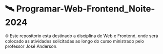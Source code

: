 # 🛰️ Programar-Web-Frontend_Noite-2024
🌐 Este repositorio esta destinado a disciplina de Web e Frontend, onde será colocado as atividades solicitadas ao longo do curso ministrado pelo professor José Anderson.


